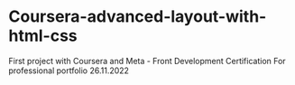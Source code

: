 # Coursera-advanced-layout-with-html-css
First project with Coursera and Meta - Front Development Certification
For professional portfolio 26.11.2022
